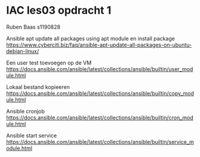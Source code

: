 # IAC les03 opdracht 1
Ruben Baas s1190828



Ansible apt update all packages using apt module en install package
https://www.cyberciti.biz/faq/ansible-apt-update-all-packages-on-ubuntu-debian-linux/

Een user test toevoegen op de VM
https://docs.ansible.com/ansible/latest/collections/ansible/builtin/user_module.html

Lokaal bestand kopieeren
https://docs.ansible.com/ansible/latest/collections/ansible/builtin/copy_module.html

Ansible cronjob
https://docs.ansible.com/ansible/latest/collections/ansible/builtin/cron_module.html

Ansible start service
https://docs.ansible.com/ansible/latest/collections/ansible/builtin/service_module.html


